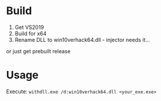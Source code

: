 # Build

1. Get VS2019
2. Build for x64
3. Rename DLL to win10verhack64.dll - injector needs it...

or just get prebuilt release

# Usage

Execute: `withdll.exe /d:win10verhack64.dll <your_exe.exe>`

